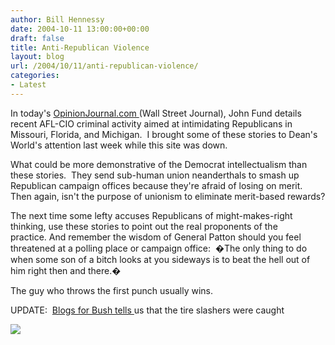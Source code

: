 ```yaml
---
author: Bill Hennessy
date: 2004-10-11 13:00:00+00:00
draft: false
title: Anti-Republican Violence
layout: blog
url: /2004/10/11/anti-republican-violence/
categories:
- Latest
---
```


In today's [OpinionJournal.com ](https://opinionjournal.com/diary/?id=110005741)(Wall Street Journal), John Fund details recent AFL-CIO criminal activity aimed at intimidating Republicans in Missouri, Florida, and Michigan.  I brought some of these stories to Dean's World's attention last week while this site was down.

What could be more demonstrative of the Democrat intellectualism than these stories.  They send sub-human union neanderthals to smash up Republican campaign offices because they're afraid of losing on merit.  Then again, isn't the purpose of unionism to eliminate merit-based rewards?

The next time some lefty accuses Republicans of might-makes-right thinking, use these stories to point out the real proponents of the practice. And remember the wisdom of General Patton should you feel threatened at a polling place or campaign office:  �The only thing to do when some son of a bitch looks at you sideways is to beat the hell out of him right then and there.� 

The guy who throws the first punch usually wins.

UPDATE:  [Blogs for Bush tells ](https://www.blogsforbush.com/mt/archives/003718.html)us that the tire slashers were caught

![](https://blog.billhennessy.com/aggbug.aspx?PostID=533)

